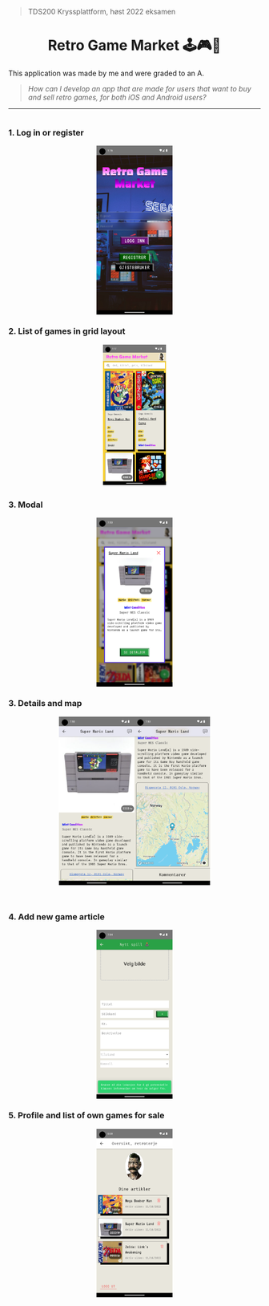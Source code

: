 > TDS200 Kryssplattform, høst 2022 eksamen
<h1 align="center">
Retro Game Market 🕹️🎮🎰
</h1>

This application was made by me and were graded to an A.

> _How can I develop an app that are made for users that want to buy and sell retro games, for both iOS and Android users?_

---

<div style="display: flex; flex-direction: column; flex-wrap: wrap; width: 100%; gap: 30px">
  <div>
    <h3>1. Log in or register</h3>
    <div style="display: flex; flex-direction: row; justify-content: center">
      <img style="width: 30%" alt="authentication start" src="/public/assets/readme-images/auth.png"/>
    </div>
  </div>
  <div>
		<h3>2. List of games in grid layout</h3>
    <div style="display: flex; flex-direction: row; justify-content: center">
      <img style="width: 25%" alt="games listing" src="/public/assets/readme-images/gridlayout.png"/>
    </div>
  </div>
  <div>
    <h3>3. Modal</h3>
    <div style="display: flex; flex-direction: row; justify-content: center">
      <img style="width: 30%" alt="intro modal1" src="/public/assets/readme-images/article-modal.png"/>
		</div>
	</div>
  <div>
    <h3>3. Details and map</h3>
    <div style="display: flex; flex-direction: row; justify-content: center">
      <img style="width: 30%" alt="intro modal1" src="/public/assets/readme-images/detail1.png"/>
      <img style="width: 30%" alt="intro modal1" src="/public/assets/readme-images/detail2.png"/>
		</div>
	</div>
	<div>
    <h3>4. Add new game article</h3>
    <div style="display: flex; flex-direction: row; justify-content: center">
      <img style="width: 30%" alt="intro modal1" src="/public/assets/readme-images/add-new-article.png"/>
		</div>
	</div>
	<div>
    <h3>5. Profile and list of own games for sale</h3>
    <div style="display: flex; flex-direction: row; justify-content: center">
      <img style="width: 30%" alt="intro modal1" src="/public/assets/readme-images/user.png"/>
		</div>
	</div>
</div>






















